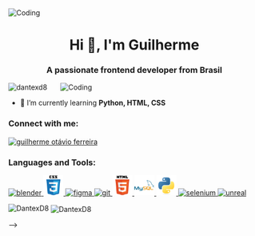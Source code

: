 <img align="center" alt="Coding" width="1000" src="https://c4.wallpaperflare.com/wallpaper/487/712/921/pixel-art-sun-building-sunset-wallpaper-preview.jpg">
<h1 align="center">Hi 👋, I'm Guilherme</h1>
<h3 align="center">A passionate frontend developer from Brasil</h3>
<img align="right" alt="Coding" width="400" src="https://i.pinimg.com/originals/f8/8c/72/f88c72972b8c4648bc4144c055eefcaf.gif">

<p align="left"> <img src="https://komarev.com/ghpvc/?username=dantexd8&label=Profile%20views&color=0e75b6&style=flat" alt="dantexd8" /> </p>

- 🌱 I’m currently learning **Python, HTML, CSS**

<h3 align="left">Connect with me:</h3>
<p align="left">
<a href="https://linkedin.com/in/guilherme otávio ferreira" target="blank"><img align="center" src="https://raw.githubusercontent.com/rahuldkjain/github-profile-readme-generator/master/src/images/icons/Social/linked-in-alt.svg" alt="guilherme otávio ferreira" height="30" width="40" /></a>
</p>

<h3 align="left">Languages and Tools:</h3>
<p align="left"> <a href="https://www.blender.org/" target="_blank" rel="noreferrer"> <img src="https://download.blender.org/branding/community/blender_community_badge_white.svg" alt="blender" width="40" height="40"/> </a> <a href="https://www.w3schools.com/css/" target="_blank" rel="noreferrer"> <img src="https://raw.githubusercontent.com/devicons/devicon/master/icons/css3/css3-original-wordmark.svg" alt="css3" width="40" height="40"/> </a> <a href="https://www.figma.com/" target="_blank" rel="noreferrer"> <img src="https://www.vectorlogo.zone/logos/figma/figma-icon.svg" alt="figma" width="40" height="40"/> </a> <a href="https://git-scm.com/" target="_blank" rel="noreferrer"> <img src="https://www.vectorlogo.zone/logos/git-scm/git-scm-icon.svg" alt="git" width="40" height="40"/> </a> <a href="https://www.w3.org/html/" target="_blank" rel="noreferrer"> <img src="https://raw.githubusercontent.com/devicons/devicon/master/icons/html5/html5-original-wordmark.svg" alt="html5" width="40" height="40"/> </a> <a href="https://www.mysql.com/" target="_blank" rel="noreferrer"> <img src="https://raw.githubusercontent.com/devicons/devicon/master/icons/mysql/mysql-original-wordmark.svg" alt="mysql" width="40" height="40"/> </a> <a href="https://www.python.org" target="_blank" rel="noreferrer"> <img src="https://raw.githubusercontent.com/devicons/devicon/master/icons/python/python-original.svg" alt="python" width="40" height="40"/> </a> <a href="https://www.selenium.dev" target="_blank" rel="noreferrer"> <img src="https://raw.githubusercontent.com/detain/svg-logos/780f25886640cef088af994181646db2f6b1a3f8/svg/selenium-logo.svg" alt="selenium" width="40" height="40"/> </a> <a href="https://unrealengine.com/" target="_blank" rel="noreferrer"> <img src="https://raw.githubusercontent.com/kenangundogan/fontisto/036b7eca71aab1bef8e6a0518f7329f13ed62f6b/icons/svg/brand/unreal-engine.svg" alt="unreal" width="40" height="40"/> </a> </p>

<p><img align="left" src="https://github-readme-stats.vercel.app/api/top-langs?username=dantexd8&show_icons=true&locale=en&layout=compact" alt="DantexD8" /></p>

<p>&nbsp;<img align="center" src="https://github-readme-stats.vercel.app/api?username=dantexd8&show_icons=true&locale=en" alt="DantexD8" /></p>

-->

